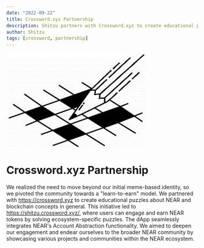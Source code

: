 ```yaml
---
date: "2022-09-22"
title: Crossword.xyz Partnership
description: Shitzu partners with Crossword.xyz to create educational puzzles about NEAR and blockchain concepts in general.
author: Shitzu
tags: [crossword, partnership]
---
```


![crossword](./thumbnail.webp)

# Crossword.xyz Partnership

We realized the need to move beyond our initial meme-based identity, so we pivoted the community towards a "learn-to-earn" model. We partnered with https://crossword.xyz to create educational puzzles about NEAR and blockchain concepts in general. This initiative led to https://shitzu.crossword.xyz/, where users can engage and earn NEAR tokens by solving ecosystem-specific puzzles. The dApp seamlessly integrates NEAR's Account Abstraction functionality.
We aimed to deepen our engagement and endear ourselves to the broader NEAR community by showcasing various projects and communities within the NEAR ecosystem.
